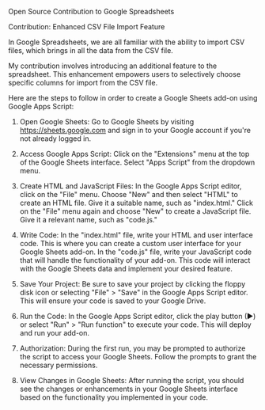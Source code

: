 Open Source Contribution to Google Spreadsheets

Contribution: Enhanced CSV File Import Feature

In Google Spreadsheets, we are all familiar with the ability to import CSV files, which brings in all the data from the CSV file.

My contribution involves introducing an additional feature to the spreadsheet. This enhancement empowers users to selectively choose specific columns for import from the CSV file.


Here are the steps to follow in order to create a Google Sheets add-on using Google Apps Script:

1. Open Google Sheets:
        Go to Google Sheets by visiting https://sheets.google.com and sign in to your Google account if you're not already logged in.

2. Access Google Apps Script:
        Click on the "Extensions" menu at the top of the Google Sheets interface.
        Select "Apps Script" from the dropdown menu.

3. Create HTML and JavaScript Files:
        In the Google Apps Script editor, click on the "File" menu.
        Choose "New" and then select "HTML" to create an HTML file. Give it a suitable name, such as "index.html."
        Click on the "File" menu again and choose "New" to create a JavaScript file. Give it a relevant name, such as "code.js."

4. Write Code:
        In the "index.html" file, write your HTML and user interface code. This is where you can create a custom user interface for your Google Sheets add-on.
        In the "code.js" file, write your JavaScript code that will handle the functionality of your add-on. This code will interact with the Google Sheets data and implement your desired feature.

5. Save Your Project:
        Be sure to save your project by clicking the floppy disk icon or selecting "File" > "Save" in the Google Apps Script editor. This will ensure your code is saved to your Google Drive.

6. Run the Code:
        In the Google Apps Script editor, click the play button (▶) or select "Run" > "Run function" to execute your code. This will deploy and run your add-on.

7. Authorization:
        During the first run, you may be prompted to authorize the script to access your Google Sheets. Follow the prompts to grant the necessary permissions.

8. View Changes in Google Sheets:
        After running the script, you should see the changes or enhancements in your Google Sheets interface based on the functionality you implemented in your code.


